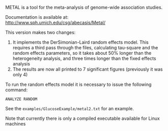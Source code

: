 METAL is a tool for the meta-analysis of genome-wide association studies.

Documentation is available at:
http://www.sph.umich.edu/csg/abecasis/Metal/

This version makes two changes:

1. It implements the DerSimonian-Laird random effects model. This requires a third pass through the files, calculating tau-square and the random effects parameters, so it takes about 50% longer than the heterogeneity analysis, and three times longer than the fixed effects analysis
2. The results are now all printed to 7 significant figures (previously it was only 4)

To run the random effects model it is necessary to issue the following command:

```
ANALYZE RANDOM
```

See the `examples/GlucoseExample/metal2.txt` for an example.

Note that currently there is only a compiled executable available for Linux machines


